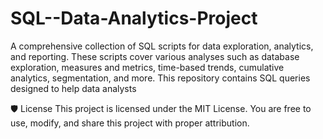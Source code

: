 # SQL--Data-Analytics-Project
A comprehensive collection of SQL scripts for data exploration, analytics, and reporting. These scripts cover various analyses such as database exploration, measures and metrics, time-based trends, cumulative analytics, segmentation, and more. This repository contains SQL queries designed to help data analysts 


🛡️ License
This project is licensed under the MIT License. You are free to use, modify, and share this project with proper attribution.
